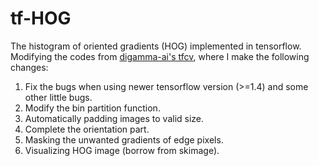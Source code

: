 # tf-HOG
The histogram of oriented gradients (HOG) implemented in tensorflow. Modifying the codes from [digamma-ai's tfcv](https://github.com/digamma-ai/tfcv), where I make the following changes:

1. Fix the bugs when using newer tensorflow version (>=1.4) and some other little bugs.
2. Modify the bin partition function.
3. Automatically padding images to valid size.
4. Complete the orientation part.
5. Masking the unwanted gradients of edge pixels.
6. Visualizing HOG image (borrow from skimage).

